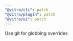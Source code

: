 ```yaml
---
"@vitro/cli": patch
"@vitro/plugin": patch
"@vitro/ui": patch
---
```


Use git for globbing overrides
